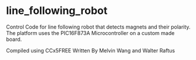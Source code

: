 # line_following_robot
Control Code for line following robot that detects magnets and their polarity. The platform uses the PIC16F873A Microcontroller on a custom made board.

Compiled using CCx5FREE
Written By Melvin Wang and Walter Raftus
